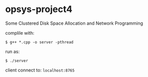 # opsys-project4
Some Clustered Disk Space Allocation and Network Programming

complile with:
```
$ g++ *.cpp -o server -pthread
```

run as: 
```
$ ./server
```

client connect to: `localhost:8765`
